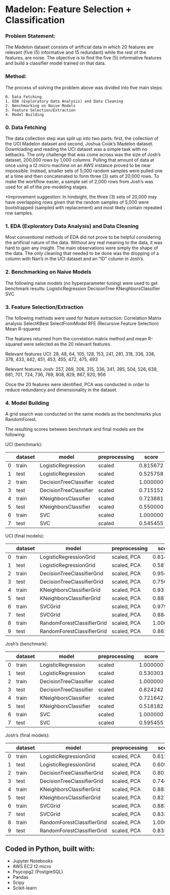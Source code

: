 # Madelon: Feature Selection + Classification


### Problem Statement: 
The Madelon dataset consists of artificial data in which 20 features are relevant (five (5) informative and 15 redundant) while the rest of the features, are noise. The objective is to find the five (5) informative features and build a classifier model trained on that data.

### Method: 
The process of solving the problem above was divided into five main steps:

    0. Data Fetching
    1. EDA (Exploratory Data Analysis) and Data Cleaning
    2. Benchmarking on Naive Models
    3. Feature Selection/Extraction
    4. Model Building

### 0. Data Fetching

The data collection step was split up into two parts: first, the collection of the UCI Madelon dataset and second, Joshua Cook’s Madelon dataset. Downloading and reading the UCI dataset was a simple task with no setbacks. The only challenge that was come across was the size of Josh’s dataset, 200,000 rows by 1,000 columns. Pulling that amount of data at once using a t2.micro machine on an AWS instance proved to be near impossible. Instead, smaller sets of 5,000 random samples were pulled one at a time and then concatenated to form three (3) sets of 20,000 rows. To make the workflow easier, a sample set of 2,000 rows from Josh’s was used for all of the pre-modeling stages. 

*Improvement suggestion: In hindsight, the three (3) sets of 20,000 may have overlapping rows given that the random samples of 5,000 were bootstrapped (sampled with replacement) and most likely contain repeated row samples.

### 1. EDA (Exploratory Data Analysis) and Data Cleaning

Most conventional methods of EDA did not prove to be helpful considering the artificial nature of the data. Without any real meaning to the data, it was hard to gain any insight. The main observations were simply the shape of the data. The only cleaning that needed to be done was the dropping of a column with Nan’s in the UCI dataset and an “ID” column in Josh’s.

### 2. Benchmarking on Naive Models

The following naive models (no hyperparameter tuning) were used to get benchmark results:
LogisticRegression
DecisionTree
KNeighborsClassifier
SVC

### 3. Feature Selection/Extraction

The following methods were used for feature extraction:
Correlation Matrix analysis
SelectKBest
SelectFromModel
RFE (Recursive Feature Selection)
Mean R-squared

The features returned from the correlation matrix method and mean R-squared were selected as the 20 relevant features.

Relevant features UCI: 28, 48, 64, 105, 128, 153, 241, 281, 318, 336, 338, 378, 433, 442, 451, 453, 455, 472, 475, 493

Relevant features Josh: 257, 269, 308, 315, 336, 341, 395, 504, 526, 639, 681, 701, 724, 736, 769, 808, 829, 867, 920, 956

Once the 20 features were identified, PCA was conducted in order to reduce redundancy and dimensionality in the dataset.

### 4. Model Building

A grid search was conducted on the same models as the benchmarks plus RandomForest.

The resulting scores between benchmark and final models are the following: 

UCI (benchmark):

|   | dataset | model                  | preprocessing | score    |
|---|---------|------------------------|---------------|----------|
| 0 | train   | LogisticRegression     | scaled        | 0.815672 |
| 1 | test    | LogisticRegression     | scaled        | 0.525758 |
| 2 | train   | DecisionTreeClassifier | scaled        | 1.000000 |
| 3 | test    | DecisionTreeClassifier | scaled        | 0.715152 |
| 4 | train   | KNeighborsClassifier   | scaled        | 0.723881 |
| 5 | test    | KNeighborsClassifier   | scaled        | 0.550000 |
| 6 | train   | SVC                    | scaled        | 1.000000 |
| 7 | test    | SVC                    | scaled        | 0.545455 |

UCI (final models):

|   | dataset | model                      | preprocessing | score    |
|---|---------|----------------------------|---------------|----------|
| 0 | train   | LogisticRegressionGrid     | scaled, PCA   | 0.614925 |
| 1 | test    | LogisticRegressionGrid     | scaled, PCA   | 0.587879 |
| 2 | train   | DecisionTreeClassifierGrid | scaled, PCA   | 0.954478 |
| 3 | test    | DecisionTreeClassifierGrid | scaled, PCA   | 0.750000 |
| 4 | train   | KNeighborsClassifierGrid   | scaled, PCA   | 0.931343 |
| 5 | test    | KNeighborsClassifierGrid   | scaled, PCA   | 0.887879 |
| 6 | train   | SVCGrid                    | scaled, PCA   | 0.979851 |
| 7 | test    | SVCGrid                    | scaled, PCA   | 0.884848 |
| 8 | train   | RandomForestClassifierGrid | scaled, PCA   | 1.000000 |
| 9 | test    | RandomForestClassifierGrid | scaled, PCA   | 0.862121 |

Josh’s (benchmark):

|   | dataset | model                  | preprocessing | score    |
|---|---------|------------------------|---------------|----------|
| 0 | train   | LogisticRegression     | scaled        | 1.000000 |
| 1 | test    | LogisticRegression     | scaled        | 0.530303 |
| 2 | train   | DecisionTreeClassifier | scaled        | 1.000000 |
| 3 | test    | DecisionTreeClassifier | scaled        | 0.624242 |
| 4 | train   | KNeighborsClassifier   | scaled        | 0.721642 |
| 5 | test    | KNeighborsClassifier   | scaled        | 0.518182 |
| 6 | train   | SVC                    | scaled        | 1.000000 |
| 7 | test    | SVC                    | scaled        | 0.595455 |

Josh’s (final models):

|   | dataset | model                      | preprocessing | score    |
|---|---------|----------------------------|---------------|----------|
| 0 | train   | LogisticRegressionGrid     | scaled, PCA   | 0.612612 |
| 1 | test    | LogisticRegressionGrid     | scaled, PCA   | 0.609091 |
| 2 | train   | DecisionTreeClassifierGrid | scaled, PCA   | 0.801119 |
| 3 | test    | DecisionTreeClassifierGrid | scaled, PCA   | 0.744091 |
| 4 | train   | KNeighborsClassifierGrid   | scaled, PCA   | 0.883358 |
| 5 | test    | KNeighborsClassifierGrid   | scaled, PCA   | 0.827576 |
| 6 | train   | SVCGrid                    | scaled, PCA   | 0.883582 |
| 7 | test    | SVCGrid                    | scaled, PCA   | 0.833939 |
| 8 | train   | RandomForestClassifierGrid | scaled, PCA   | 1.000000 |
| 9 | test    | RandomForestClassifierGrid | scaled, PCA   | 0.833182 |

## Coded in Python, built with:

- Jupyter Notebooks
- AWS EC2 t2.micro
- Psycopg2 (PostgreSQL)
- Pandas
- Scipy
- Scikit-learn


